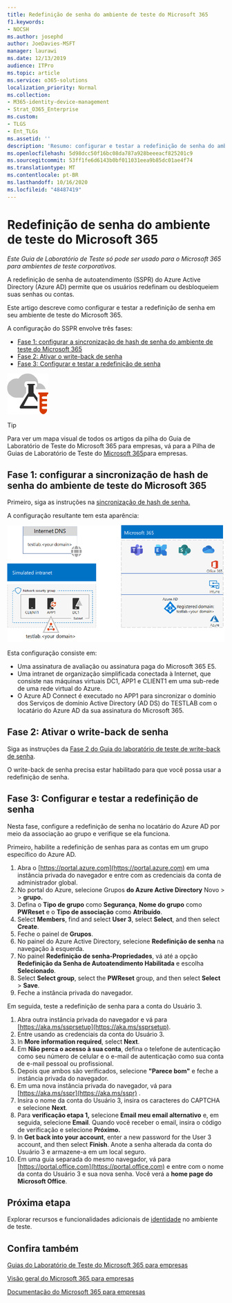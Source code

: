 ```yaml
---
title: Redefinição de senha do ambiente de teste do Microsoft 365
f1.keywords:
- NOCSH
ms.author: josephd
author: JoeDavies-MSFT
manager: laurawi
ms.date: 12/13/2019
audience: ITPro
ms.topic: article
ms.service: o365-solutions
localization_priority: Normal
ms.collection:
- M365-identity-device-management
- Strat_O365_Enterprise
ms.custom:
- TLGS
- Ent_TLGs
ms.assetid: ''
description: 'Resumo: configurar e testar a redefinição de senha do ambiente de teste do Microsoft 365.'
ms.openlocfilehash: 5d98dcc50f16bc08da787a928beeeacf825201c9
ms.sourcegitcommit: 53ff1fe6d6143b0bf011031eea9b85dc01ae4f74
ms.translationtype: MT
ms.contentlocale: pt-BR
ms.lasthandoff: 10/16/2020
ms.locfileid: "48487419"
---
```

# <a name="password-reset-for-your-microsoft-365-test-environment"></a>Redefinição de senha do ambiente de teste do Microsoft 365

*Este Guia de Laboratório de Teste só pode ser usado para o Microsoft 365 para ambientes de teste corporativos.*

A redefinição de senha de autoatendimento (SSPR) do Azure Active Directory (Azure AD) permite que os usuários redefinam ou desbloqueiem suas senhas ou contas.

Este artigo descreve como configurar e testar a redefinição de senha em seu ambiente de teste do Microsoft 365.

A configuração do SSPR envolve três fases:
- [Fase 1: configurar a sincronização de hash de senha do ambiente de teste do Microsoft 365](#phase-1-configure-password-hash-synchronization-for-your-microsoft-365-test-environment)
- [Fase 2: Ativar o write-back de senha](#phase-2-enable-password-writeback)
- [Fase 3: Configurar e testar a redefinição de senha](#phase-3-configure-and-test-password-reset)
    
![Guias de Laboratório de Teste do Microsoft Cloud](../media/m365-enterprise-test-lab-guides/cloud-tlg-icon.png) 
    
> [!TIP]
> Para ver um mapa visual de todos os artigos da pilha do Guia de Laboratório de Teste do Microsoft 365 para empresas, vá para a Pilha de Guias de Laboratório de Teste do [Microsoft 365](../downloads/Microsoft365EnterpriseTLGStack.pdf)para empresas.

## <a name="phase-1-configure-password-hash-synchronization-for-your-microsoft-365-test-environment"></a>Fase 1: configurar a sincronização de hash de senha do ambiente de teste do Microsoft 365

Primeiro, siga as instruções na [sincronização de hash de senha.](password-hash-sync-m365-ent-test-environment.md) 

A configuração resultante tem esta aparência:
  
![Empresa simulada com ambiente de teste de sincronização de hash de senha](../media/pass-through-auth-m365-ent-test-environment/Phase1.png)
  
Esta configuração consiste em:
  
- Uma assinatura de avaliação ou assinatura paga do Microsoft 365 E5.
- Uma intranet de organização simplificada conectada à Internet, que consiste nas máquinas virtuais DC1, APP1 e CLIENT1 em uma sub-rede de uma rede virtual do Azure.
- O Azure AD Connect é executado no APP1 para sincronizar o domínio dos Serviços de domínio Active Directory (AD DS) do TESTLAB com o locatário do Azure AD da sua assinatura do Microsoft 365.

## <a name="phase-2-enable-password-writeback"></a>Fase 2: Ativar o write-back de senha

Siga as instruções da [Fase 2 do Guia do laboratório de teste de write-back de senha](password-writeback-m365-ent-test-environment.md#phase-2-enable-password-writeback-for-the-testlab-ad-ds-domain).

O write-back de senha precisa estar habilitado para que você possa usar a redefinição de senha.
  
## <a name="phase-3-configure-and-test-password-reset"></a>Fase 3: Configurar e testar a redefinição de senha

Nesta fase, configure a redefinição de senha no locatário do Azure AD por meio da associação ao grupo e verifique se ela funciona.

Primeiro, habilite a redefinição de senhas para as contas em um grupo específico do Azure AD.

1. Abra o [https://portal.azure.com](https://portal.azure.com) em uma instância privada do navegador e entre com as credenciais da conta de administrador global.
2. No portal do Azure, selecione Grupos **do Azure Active Directory** Novo  >    >  **grupo.**
3. Defina o **Tipo de grupo** como **Segurança**, **Nome do grupo** como **PWReset** e o **Tipo de associação** como **Atribuído**.
4. Select **Members**, find and select **User 3**, select **Select**, and then select **Create**.
5. Feche o painel de **Grupos**.
6. No painel do Azure Active Directory, selecione **Redefinição de senha** na navegação à esquerda.
7. No painel **Redefinição de senha-Propriedades**, vá até a opção **Redefinição da Senha de Autoatendimento Habilitada** e escolha **Selecionado**.
8. Select **Select group**, select the **PWReset** group, and then select **Select**  >  **Save**.
9. Feche a instância privada do navegador.

Em seguida, teste a redefinição de senha para a conta do Usuário 3.

1. Abra outra instância privada do navegador e vá para [https://aka.ms/ssprsetup](https://aka.ms/ssprsetup).
1. Entre usando as credenciais da conta do Usuário 3.
1. In **More information required**, select **Next**. 
1. Em **Não perca o acesso à sua conta**, defina o telefone de autenticação como seu número de celular e o e-mail de autenticação como sua conta de e-mail pessoal ou profissional.
1. Depois que ambos são verificados, selecione **"Parece bom"** e feche a instância privada do navegador.
1. Em uma nova instância privada do navegador, vá para [https://aka.ms/sspr](https://aka.ms/sspr) .
1. Insira o nome da conta do Usuário 3, insira os caracteres do CAPTCHA e selecione **Next**.
1. Para **verificação etapa 1,** selecione **Email meu email alternativo** e, em seguida, selecione **Email**. Quando você receber o email, insira o código de verificação e selecione **Próximo.**
1. In **Get back into your account**, enter a new password for the User 3 account, and then select **Finish**. Anote a senha alterada da conta do Usuário 3 e armazene-a em um local seguro.
1. Em uma guia separada do mesmo navegador, vá para [https://portal.office.com](https://portal.office.com) e entre com o nome da conta do Usuário 3 e sua nova senha. Você verá a **home page do Microsoft Office**.

## <a name="next-step"></a>Próxima etapa

Explorar recursos e funcionalidades adicionais de [identidade](m365-enterprise-test-lab-guides.md#identity) no ambiente de teste.

## <a name="see-also"></a>Confira também

[Guias do Laboratório de Teste do Microsoft 365 para empresas](m365-enterprise-test-lab-guides.md)

[Visão geral do Microsoft 365 para empresas](microsoft-365-overview.md)

[Documentação do Microsoft 365 para empresas](https://docs.microsoft.com/microsoft-365-enterprise/)
